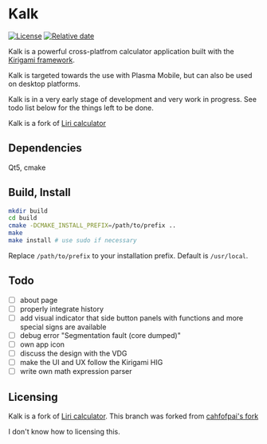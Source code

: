 Kalk
====

[![License](https://img.shields.io/badge/license-GPLv3.0-blue.svg)](https://www.gnu.org/licenses/gpl-3.0.html)
[![Relative date](https://img.shields.io/date/1581807600?color=orange&label=forked)](https://github.com/lirios/calculator)

Kalk is a powerful cross-platfrom calculator application built with the [Kirigami framework](https://kde.org/products/kirigami/).

Kalk is targeted towards the use with Plasma Mobile, but can also be used on desktop platforms.

Kalk is in a very early stage of development and very work in progress. See todo list below for the things left to be done.

Kalk is a fork of [Liri calculator](https://github.com/lirios/calculator)


## Dependencies
Qt5, cmake
## Build, Install

```sh
mkdir build
cd build
cmake -DCMAKE_INSTALL_PREFIX=/path/to/prefix ..
make
make install # use sudo if necessary
```

Replace `/path/to/prefix` to your installation prefix.
Default is `/usr/local`.

## Todo
* [ ]  about page
* [ ]  properly integrate history
* [ ]  add visual indicator that side button panels with functions and more special signs are available
* [ ]  debug error "Segmentation fault (core dumped)"
* [ ]  own app icon
* [ ]  discuss the design with the VDG
* [ ]  make the UI and UX follow the Kirigami HIG
* [ ]  write own math expression parser
## Licensing
Kalk is a fork of [Liri calculator](https://github.com/lirios/calculator). This branch was forked from [cahfofpai's fork](https://invent.kde.org/cahfofpai/kalk)

I don't know how to licensing this.
